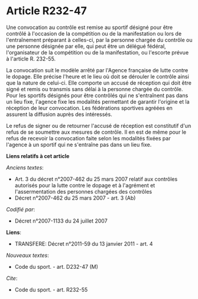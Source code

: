 # Article R232-47

Une convocation au contrôle est remise au sportif désigné pour être contrôlé à l'occasion de la compétition ou de la
manifestation ou lors de l'entraînement préparant à celles-ci, par la personne chargée du contrôle ou une personne désignée
par elle, qui peut être un délégué fédéral, l'organisateur de la compétition ou de la manifestation, ou l'escorte prévue à
l'article R. 232-55.

La convocation suit le modèle arrêté par l'Agence française de lutte contre le dopage. Elle précise l'heure et le lieu où
doit se dérouler le contrôle ainsi que la nature de celui-ci. Elle comporte un accusé de réception qui doit être signé et
remis ou transmis sans délai à la personne chargée du contrôle. Pour les sportifs désignés pour être contrôlés qui ne
s'entraînent pas dans un lieu fixe, l'agence fixe les modalités permettant de garantir l'origine et la réception de leur
convocation. Les fédérations sportives agréées en assurent la diffusion auprès des intéressés.

Le refus de signer ou de retourner l'accusé de réception est constitutif d'un refus de se soumettre aux mesures de contrôle.
Il en est de même pour le refus de recevoir la convocation faite selon les modalités fixées par l'agence à un sportif qui ne
s'entraîne pas dans un lieu fixe.

**Liens relatifs à cet article**

_Anciens textes_:

  - Art. 3 du décret n°2007-462 du 25 mars 2007 relatif aux contrôles autorisés pour la lutte contre le dopage et à l'agrément et l'assermentation des personnes chargées des contrôles
  - Décret n°2007-462 du 25 mars 2007 - art. 3 (Ab)

_Codifié par_:

  - Décret n°2007-1133 du 24 juillet 2007

**Liens**:

  - TRANSFERE: Décret n°2011-59 du 13 janvier 2011 - art. 4

_Nouveaux textes_:

  - Code du sport. - art. D232-47 (M)

_Cite_:

  - Code du sport. - art. R232-55
